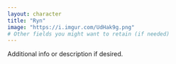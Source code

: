 ```yaml
---
layout: character
title: "Ryn"
image: "https://i.imgur.com/UdHak9g.png"
# Other fields you might want to retain (if needed)
---
```

Additional info or description if desired.
